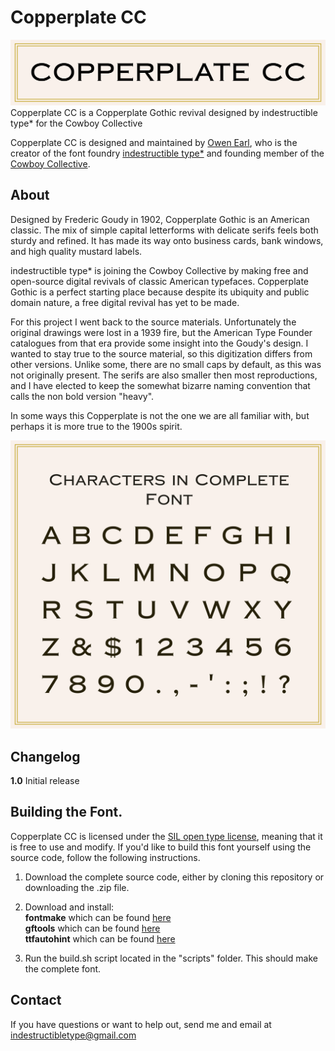 Copperplate CC
========
![Picture](https://raw.githubusercontent.com/CowboyCollective/CopperplateCC/master/sources/References/Title.png)
Copperplate CC is a Copperplate Gothic revival designed by indestructible type* for the Cowboy Collective 

Copperplate CC is designed and maintained by [Owen Earl](https://ewonrael.github.io/), who is the creator of the font foundry [indestructible type*](http://indestructible-type.github.io) and founding member of the [Cowboy Collective](cowboycollective.cc/).

About
-----
Designed by Frederic Goudy in 1902, Copperplate Gothic is an American classic. The mix of simple capital letterforms with delicate serifs feels both sturdy and refined. It has made its way onto business cards, bank windows, and high quality mustard labels.

indestructible type* is joining the Cowboy Collective by making free and open-source digital revivals of classic American typefaces. Copperplate Gothic is a perfect starting place because despite its ubiquity and public domain nature, a free digital revival has yet to be made.

For this project I went back to the source materials. Unfortunately the original drawings were lost in a 1939 fire, but the American Type Founder catalogues from that era provide some insight into the Goudy's design. I wanted to stay true to the source material, so this digitization differs from other versions. Unlike some, there are no small caps by default, as this was not originally present. The serifs are also smaller then most reproductions, and I have elected to keep the somewhat bizarre naming convention that calls the non bold version "heavy".

In some ways this Copperplate is not the one we are all familiar with, but perhaps it is more true to the 1900s spirit.

![Characters](https://raw.githubusercontent.com/CowboyCollective/CopperplateCC/master/sources/References/Specimin.png)

Changelog
---------
<b>1.0</b>
Initial release

Building the Font.
---------------------------
Copperplate CC is licensed under the [SIL open type license](http://scripts.sil.org/cms/scripts/page.php?site_id=nrsi&id=OFL), meaning that it is free to use and modify. If you'd like to build this font yourself using the source code, follow the following instructions.

1. Download the complete source code, either by cloning this repository or downloading the .zip file.

2. Download and install:<br>
**fontmake** which can be found [here](https://github.com/googlei18n/fontmake)<br>
**gftools** which can be found [here](https://github.com/googlefonts/gftools)<br>
**ttfautohint** which can be found [here](https://www.freetype.org/ttfautohint/)<br>

3. Run the build.sh script located in the "scripts" folder. This should make the complete font.

Contact
-------
If you have questions or want to help out, send me and email at indestructibletype@gmail.com
